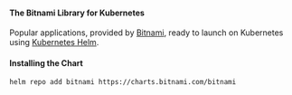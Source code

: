 #### The Bitnami Library for Kubernetes
Popular applications, provided by [Bitnami](https://bitnami.com), ready to launch on Kubernetes using [Kubernetes Helm](https://github.com/helm/helm).

#### Installing the Chart
```hcl
helm repo add bitnami https://charts.bitnami.com/bitnami
```